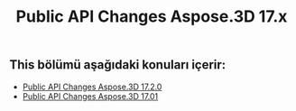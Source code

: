 ﻿---
title: Public API Changes Aspose.3D 17.x
type: docs
weight: 10
url: /tr/net/public-api-changes-in-aspose-3d-17-x/
---
## **This bölümü aşağıdaki konuları içerir:**
- [Public API Changes Aspose.3D 17.2.0](/3d/tr/net/public-api-changes-in-aspose-3d-17-2-0/)
- [Public API Changes Aspose.3D 17.01](/3d/tr/net/public-api-changes-in-aspose-3d-17-01/)

